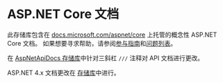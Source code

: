 # <a name="aspnet-core-docs"></a>ASP.NET Core 文档

此存储库包含在 [docs.microsoft.com/aspnet/core](https://docs.microsoft.com/aspnet/core) 上托管的概念性 ASP.NET Core 文档。 如果想要寻求帮助，请参阅[参与指南](CONTRIBUTING.md)和[问题列表](https://github.com/dotnet/AspNetCore.Docs/issues)。

在 [AspNetApiDocs 存储库](https://github.com/dotnet/AspNetApiDocs)中针对三斜杠 `///` 注释对 API 文档进行更改。

ASP.NET 4.x 文档更改在 [ 存储库](https://github.com/dotnet/AspNetDocs)中进行。
